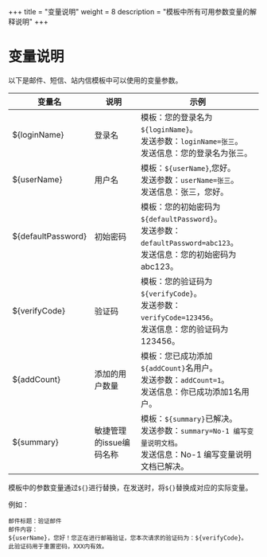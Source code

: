 +++
title = "变量说明"
weight = 8
description = "模板中所有可用参数变量的解释说明"
+++

# 变量说明

以下是邮件、短信、站内信模板中可以使用的变量参数。

| 变量名 | 说明 | 示例 |
| --- | --- | --- |
| ${loginName} | 登录名 | 模板：您的登录名为`${loginName}`。<br>发送参数：`loginName=张三`。<br>发送信息：您的登录名为张三。 |
| ${userName} | 用户名 | 模板：`${userName}`,您好。<br>发送参数：`userName=张三`。<br>发送信息：张三，您好。 |
| ${defaultPassword} | 初始密码 | 模板：您的初始密码为`${defaultPassword}`。<br>发送参数：`defaultPassword=abc123`。<br>发送信息：您的初始密码为abc123。 |
| ${verifyCode} | 验证码 |  模板：您的验证码为`${verifyCode}`。<br>发送参数：`verifyCode=123456`。<br>发送信息：您的验证码为123456。 |
| ${addCount} | 添加的用户数量 | 模板：您已成功添加`${addCount}`名用户。<br>发送参数：`addCount=1`。<br>发送信息：你已成功添加1名用户。 |
| ${summary} | 敏捷管理的issue编码名称 | 模板：`${summary}`已解决。<br>发送参数：`summary=No-1 编写变量说明文档`。<br>发送信息：No-1 编写变量说明文档已解决。 |

模板中的参数变量通过`${}`进行替换，在发送时，将`${}`替换成对应的实际变量。

例如：

    邮件标题：验证邮件
    邮件内容：
    ${userName}，您好！您正在进行邮箱验证，您本次请求的验证码为：${verifyCode}。
    此验证码用于重置密码，XXX内有效。